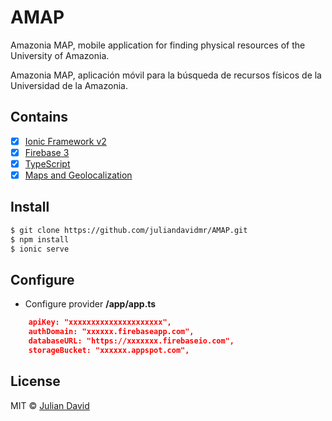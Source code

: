 # AMAP
Amazonia MAP, mobile application for finding physical resources of the University of Amazonia.

Amazonia MAP, aplicación móvil para la búsqueda de recursos físicos de la Universidad de la Amazonia.

## Contains

- [x] [Ionic Framework v2](ionicframework.com)
- [x] [Firebase 3](https://www.firebase.com)
- [x] [TypeScript](https://www.typescriptlang.org/docs/tutorial.html)
- [x] [Maps and Geolocalization](https://github.com/driftyco/ionic-native)

## Install
```bash
$ git clone https://github.com/juliandavidmr/AMAP.git
$ npm install
$ ionic serve
```

## Configure

* Configure provider **/app/app.ts**
```json
    apiKey: "xxxxxxxxxxxxxxxxxxxxx", 
    authDomain: "xxxxxx.firebaseapp.com",
    databaseURL: "https://xxxxxxx.firebaseio.com",
    storageBucket: "xxxxxx.appspot.com",
```

## License

MIT © [Julian David](https://twitter.com/anlijudavid)
